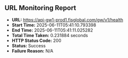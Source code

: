 ## URL Monitoring Report

- **URL:** https://api-gw1-prod1.fisglobal.com/gw/v1/health
- **Start Time:** 2025-06-11T05:41:10.793398
- **End Time:** 2025-06-11T05:41:11.025282
- **Total Time Taken:** 0.231884 seconds
- **HTTP Status Code:** 200
- **Status:** Success
- **Failure Reason:** N/A
